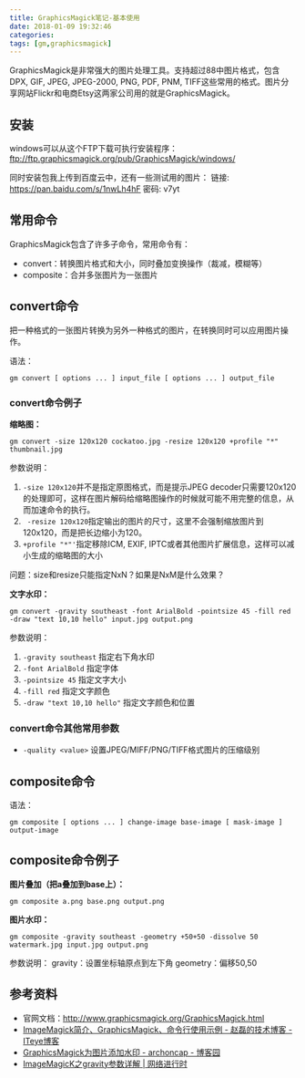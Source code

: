 ```yaml
---
title: GraphicsMagick笔记-基本使用
date: 2018-01-09 19:32:46
categories:
tags: [gm,graphicsmagick]
---
```


GraphicsMagick是非常强大的图片处理工具。支持超过88中图片格式，包含 DPX, GIF, JPEG, JPEG-2000, PNG, PDF, PNM, TIFF这些常用的格式。图片分享网站Flickr和电商Etsy这两家公司用的就是GraphicsMagick。

<!--more-->

## 安装

windows可以从这个FTP下载可执行安装程序：ftp://ftp.graphicsmagick.org/pub/GraphicsMagick/windows/

同时安装包我上传到百度云中，还有一些测试用的图片：
链接: https://pan.baidu.com/s/1nwLh4hF 密码: v7yt

## 常用命令

GraphicsMagick包含了许多子命令，常用命令有：
- convert：转换图片格式和大小，同时叠加变换操作（裁减，模糊等）
- composite：合并多张图片为一张图片

## convert命令
把一种格式的一张图片转换为另外一种格式的图片，在转换同时可以应用图片操作。

语法：

```
gm convert [ options ... ] input_file [ options ... ] output_file 
```

### convert命令例子

**缩略图：**

```
gm convert -size 120x120 cockatoo.jpg -resize 120x120 +profile "*" thumbnail.jpg
```

参数说明：
1. `-size 120x120`并不是指定原图格式，而是提示JPEG decoder只需要120x120的处理即可，这样在图片解码给缩略图操作的时候就可能不用完整的信息，从而加速命令的执行。
2. ` -resize 120x120`指定输出的图片的尺寸，这里不会强制缩放图片到120x120，而是把长边缩小为120。
3. `+profile "*"'`指定移除ICM, EXIF, IPTC或者其他图片扩展信息，这样可以减小生成的缩略图的大小

问题：size和resize只能指定NxN？如果是NxM是什么效果？

**文字水印：**

```
gm convert -gravity southeast -font ArialBold -pointsize 45 -fill red  -draw "text 10,10 hello" input.jpg output.png
```

参数说明：
1. `-gravity southeast` 指定右下角水印
2. `-font ArialBold` 指定字体
3. `-pointsize 45` 指定文字大小
4. `-fill red` 指定文字颜色
5. `-draw "text 10,10 hello"` 指定文字颜色和位置

### convert命令其他常用参数

- `-quality <value>`
  设置JPEG/MIFF/PNG/TIFF格式图片的压缩级别

## composite命令

语法：

```
gm composite [ options ... ] change-image base-image [ mask-image ] output-image 
```

## composite命令例子

**图片叠加（把a叠加到base上）：**

```
gm composite a.png base.png output.png
```

**图片水印：**

```
gm composite -gravity southeast -geometry +50+50 -dissolve 50 watermark.jpg input.jpg output.png
```

参数说明：
gravity：设置坐标轴原点到左下角
geometry：偏移50,50

## 参考资料
- 官网文档：http://www.graphicsmagick.org/GraphicsMagick.html
- [ImageMagick简介、GraphicsMagick、命令行使用示例 - 赵磊的技术博客 - ITeye博客](http://elf8848.iteye.com/blog/382528)
- [GraphicsMagick为图片添加水印 - archoncap - 博客园](https://www.cnblogs.com/archoncap/p/4578433.html)
- [ImageMagicK之gravity参数详解 | 网络进行时](http://www.netingcn.com/imagemagick-gravity.html)